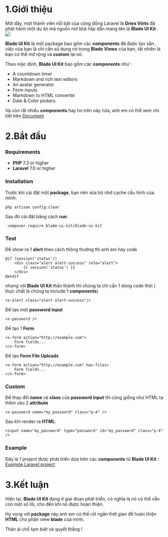 # **1.Giới thiệu**
Mới đây, một thành viên nổi bật của cộng đồng Laravel là **Dries Vints** đã phát hành  một dự án mã nguồn mở khá hấp dẫn mang tên là **Blade UI Kit** .
![](https://images.viblo.asia/6b3a2a4a-0e0f-435b-8210-b7d967734abf.jpg)

**Blade UI Kit** là một package bao gồm các **components**  đã được tạo sẵn , việc của bạn là chỉ cần sử dụng nó trong **Blade Views** của bạn, tất nhiên là bạn có thể mở rộng và **custom** lại nó.

Theo mặc định, **Blade UI Kit** bao gồm các **components**  như : 

* A countdown timer
* Markdown and rich text editors
* An avatar generator
* Form inputs
* Markdown to HTML converter
* Date & Color pickers

Và còn rất nhiều **components** hay ho trên này nữa, anh em có thể xem chi tiết trên
[Document](https://blade-ui-kit.com/docs/0.x/introduction)
# **2.Bắt đầu**
### Requirements
* **PHP** 7.3 or higher
* **Laravel** 7.0 or higher

### Installation
Trước khi cài đặt một **package**, bạn nên xóa bộ nhớ cache cấu hình của mình:

```
php artisan config:clear
```

Sau đó cài đặt bằng cách **run**:
``` 
 composer require blade-ui-kit/blade-ui-kit
```

### Test
Để show ra 1 **alert** theo cách thông thường thì anh em hay code

```
@if (session('status'))
    <div class="alert alert-success" role="alert">
        {{ session('status') }}
    </div>
@endif
```
nhưng với **Blade UI Kit**  thần thánh thì chúng ta chỉ cần 1 dòng code thôi ( thực chất là chúng ta include 1 **components**)
```
<x-alert class="alert alert-success"/>
```
Để tạo một  **password input**
```
<x-password />
```
Để tạo 1 **Form**
```
<x-form action="http://example.com">
    Form fields...
</x-form>
```
Để tạo **Form File Uploads**
```
<x-form action="http://example.com" has-files>
    Form fields...
</x-form>
```
### Custom
Để thay đổi **name** và  **class** của  **password input** thì cũng giống như HTML ta thêm vào 2 **attribute** 
```
<x-password name="my_password" class="p-4" />
```
Sau khi render ra **HTML**:
```
<input name="my_password" type="password" id="my_password" class="p-4" />
```

### Example 
Đây là 1 project được phát triển dựa trên các **components** từ **Blade UI Kit** :
[Example Laravel project](https://github.com/blade-ui-kit/blade-ui-kit-example)
# **3.Kết luận**
Hiện tại, **Blade UI Kit** đang ở giai đoạn phát triển, có nghĩa là nó có thể vẫn còn một số lỗi, cho đến khi nó được hoàn thiện.

Hy vọng với **package** này anh em có thể rút ngắn thời gian để hoàn thiện **HTML** cho phần view **blade** của mình.

Thân ái chồ tạm biệt và quyết thắng !